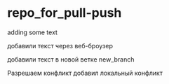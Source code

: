 ﻿# repo_for_pull-push
adding some text


добавили текст через веб-броузер


добавили текст в новой ветке new_branch


Разрешаем конфликт
добавил локальный конфликт
